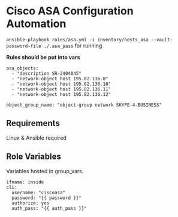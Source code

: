 Cisco ASA Configuration Automation
=========

```ansible-playbook roles/asa.yml -i inventory/hosts_asa --vault-password-file ./.asa_pass``` for running

**Rules should be put into vars**

```
asa_objects:
  - "description SR-2404845"
  - "network-object host 195.82.136.8"
  - "network-object host 195.82.136.10"
  - "network-object host 195.82.136.11"
  - "network-object host 195.82.136.12"

object_group_name: "object-group network SKYPE-4-BUSINESS"
```

Requirements
------------

Linux & Ansible required

Role Variables
--------------

Variables hosted in group_vars. 

```
ifname: inside
cli:
  username: "ciscoasa"
  password: "{{ password }}"
  authorize: yes
  auth_pass: "{{ auth_pass }}"
```

